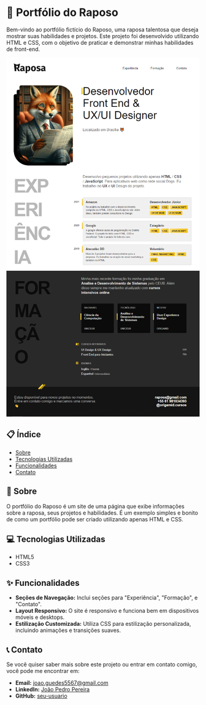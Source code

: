# 🦊 Portfólio do Raposo

Bem-vindo ao portfólio fictício do Raposo, uma raposa talentosa que deseja mostrar suas habilidades e projetos. Este projeto foi desenvolvido utilizando HTML e CSS, com o objetivo de praticar e demonstrar minhas habilidades de front-end.

![Screenshot do Portfólio](assets/img/PrintRaposo1.png)
![Screenshot do Portfólio](assets/img/PrintRaposo2.png)

## 📋 Índice

- [Sobre](#sobre)
- [Tecnologias Utilizadas](#tecnologias-utilizadas)
- [Funcionalidades](#funcionalidades)
- [Contato](#contato)

## 📖 Sobre

O portfólio do Raposo é um site de uma página que exibe informações sobre a raposa, seus projetos e habilidades. É um exemplo simples e bonito de como um portfólio pode ser criado utilizando apenas HTML e CSS.

## 💻 Tecnologias Utilizadas

- HTML5
- CSS3

## ✨ Funcionalidades

- **Seções de Navegação:** Inclui seções para "Experiência", "Formação", e "Contato".
- **Layout Responsivo:** O site é responsivo e funciona bem em dispositivos móveis e desktops.
- **Estilização Customizada:** Utiliza CSS para estilização personalizada, incluindo animações e transições suaves.

## 📞 Contato

Se você quiser saber mais sobre este projeto ou entrar em contato comigo, você pode me encontrar em:

- **Email:** [joao.guedes5567@gmail.com](mailto:joao.guedes5567@gmail.com)
- **LinkedIn:** [João Pedro Pereira](www.linkedin.com/in/joão-pedro-pereira-guedes-83a46630b)
- **GitHub:** [seu-usuario](https://github.com/JotaPePG)
